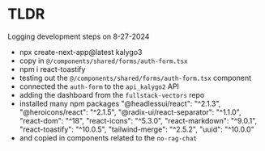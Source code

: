 # TLDR

Logging development steps on 8-27-2024

- npx create-next-app@latest kalygo3
- copy in `@/components/shared/forms/auth-form.tsx`
- npm i react-toastify
- testing out the `@/components/shared/forms/auth-form.tsx` component
- connected the `auth-form` to the `api_kalygo2` API
- adding the dashboard from the `fullstack-vectors` repo
- installed many npm packages
  "@headlessui/react": "^2.1.3",
  "@heroicons/react": "^2.1.5",
  "@radix-ui/react-separator": "^1.1.0",
  "react-dom": "^18",
  "react-icons": "^5.3.0",
  "react-markdown": "^9.0.1",
  "react-toastify": "^10.0.5",
  "tailwind-merge": "^2.5.2",
  "uuid": "^10.0.0"
- and copied in components related to the `no-rag-chat`
